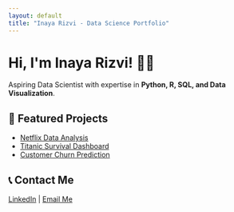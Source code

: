 ```yaml
---
layout: default
title: "Inaya Rizvi - Data Science Portfolio"
---
```


# Hi, I'm Inaya Rizvi! 👩‍💻  
Aspiring Data Scientist with expertise in **Python, R, SQL, and Data Visualization**.

## 🔹 Featured Projects
- [Netflix Data Analysis](https://github.com/inaya-rizvi/netflix-analysis)
- [Titanic Survival Dashboard](https://public.tableau.com/profile/inaya-rizvi)
- [Customer Churn Prediction](https://github.com/inaya-rizvi/customer-churn)

## 📞 Contact Me
[LinkedIn](https://linkedin.com/in/inaya-rizvi) | [Email Me](mailto:inaya_rizvi@outlook.com)
